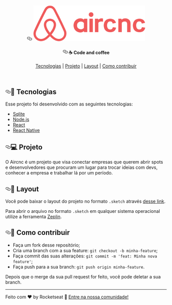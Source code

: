 <div class="Box-body">
   <article class="markdown-body entry-content p-5" itemprop="text"><h1 align="center"><a id="user-content-----" class="anchor" aria-hidden="true" href="#----"><svg class="octicon octicon-link" viewBox="0 0 16 16" version="1.1" width="16" height="16" aria-hidden="true"><path fill-rule="evenodd" d="M4 9h1v1H4c-1.5 0-3-1.69-3-3.5S2.55 3 4 3h4c1.45 0 3 1.69 3 3.5 0 1.41-.91 2.72-2 3.25V8.59c.58-.45 1-1.27 1-2.09C10 5.22 8.98 4 8 4H4c-.98 0-2 1.22-2 2.5S3 9 4 9zm9-3h-1v1h1c1 0 2 1.22 2 2.5S13.98 12 13 12H9c-.98 0-2-1.22-2-2.5 0-.83.42-1.64 1-2.09V6.25c-1.09.53-2 1.84-2 3.25C6 11.31 7.55 13 9 13h4c1.45 0 3-1.69 3-3.5S14.5 6 13 6z"></path></svg></a>
    <a target="_blank" rel="noopener noreferrer" href="#"><img alt="#" title="#delicinha" src="https://github.com/JVMarks/AIRDND-FRONTEND/blob/master/github/logo.png" width="350px" style="max-width:100%;"></a>
 </h1>
 <div class="Box-body">    
    
<h4 align="center"><a id="user-content----code-and-coffee" class="anchor" aria-hidden="true" href="#---code-and-coffee"><svg class="octicon octicon-link" viewBox="0 0 16 16" version="1.1" width="16" height="16" aria-hidden="true"><path fill-rule="evenodd" d="M4 9h1v1H4c-1.5 0-3-1.69-3-3.5S2.55 3 4 3h4c1.45 0 3 1.69 3 3.5 0 1.41-.91 2.72-2 3.25V8.59c.58-.45 1-1.27 1-2.09C10 5.22 8.98 4 8 4H4c-.98 0-2 1.22-2 2.5S3 9 4 9zm9-3h-1v1h1c1 0 2 1.22 2 2.5S13.98 12 13 12H9c-.98 0-2-1.22-2-2.5 0-.83.42-1.64 1-2.09V6.25c-1.09.53-2 1.84-2 3.25C6 11.31 7.55 13 9 13h4c1.45 0 3-1.69 3-3.5S14.5 6 13 6z"></path></svg></a>
  ☕ Code and coffee
</h4>
<p align="center">
  <a href="#rocket-tecnologias">Tecnologias</a>   |   
  <a href="#-projeto">Projeto</a>   |   
  <a href="#-layout">Layout</a> |   
  <a href="#-como-contribuir">Como contribuir</a>   
</p>
<br>
<p align="center">
</p>
<h2><a id="user-content-rocket-tecnologias" class="anchor" aria-hidden="true" href="#rocket-tecnologias"><svg class="octicon octicon-link" viewBox="0 0 16 16" version="1.1" width="16" height="16" aria-hidden="true"><path fill-rule="evenodd" d="M4 9h1v1H4c-1.5 0-3-1.69-3-3.5S2.55 3 4 3h4c1.45 0 3 1.69 3 3.5 0 1.41-.91 2.72-2 3.25V8.59c.58-.45 1-1.27 1-2.09C10 5.22 8.98 4 8 4H4c-.98 0-2 1.22-2 2.5S3 9 4 9zm9-3h-1v1h1c1 0 2 1.22 2 2.5S13.98 12 13 12H9c-.98 0-2-1.22-2-2.5 0-.83.42-1.64 1-2.09V6.25c-1.09.53-2 1.84-2 3.25C6 11.31 7.55 13 9 13h4c1.45 0 3-1.69 3-3.5S14.5 6 13 6z"></path></svg></a><g-emoji class="g-emoji" alias="rocket" fallback-src="https://github.githubassets.com/images/icons/emoji/unicode/1f680.png">🚀</g-emoji> Tecnologias</h2>
<p>Esse projeto foi desenvolvido com as seguintes tecnologias:</p>
<ul>
<li><a href="https://github.com/sqlite/sqlite" rel="nofollow">Sqlite</a></li>
<li><a href="https://nodejs.org/en/" rel="nofollow">Node.js</a></li>
<li><a href="https://reactjs.org" rel="nofollow">React</a></li>
<li><a href="https://facebook.github.io/react-native/" rel="nofollow">React Native</a></li>
</ul>
<h2><a id="user-content--projeto" class="anchor" aria-hidden="true" href="#-projeto"><svg class="octicon octicon-link" viewBox="0 0 16 16" version="1.1" width="16" height="16" aria-hidden="true"><path fill-rule="evenodd" d="M4 9h1v1H4c-1.5 0-3-1.69-3-3.5S2.55 3 4 3h4c1.45 0 3 1.69 3 3.5 0 1.41-.91 2.72-2 3.25V8.59c.58-.45 1-1.27 1-2.09C10 5.22 8.98 4 8 4H4c-.98 0-2 1.22-2 2.5S3 9 4 9zm9-3h-1v1h1c1 0 2 1.22 2 2.5S13.98 12 13 12H9c-.98 0-2-1.22-2-2.5 0-.83.42-1.64 1-2.09V6.25c-1.09.53-2 1.84-2 3.25C6 11.31 7.55 13 9 13h4c1.45 0 3-1.69 3-3.5S14.5 6 13 6z"></path></svg></a><g-emoji class="g-emoji" alias="computer" fallback-src="https://github.githubassets.com/images/icons/emoji/unicode/1f4bb.png">💻</g-emoji> Projeto</h2>
<p>O Aircnc é um projeto que visa conectar empresas que querem abrir spots e desenvolvedores que procuram um lugar para trocar ideias com devs, conhecer a empresa e trabalhar lá por um período.</p>
<h2><a id="user-content--layout" class="anchor" aria-hidden="true" href="#-layout"><svg class="octicon octicon-link" viewBox="0 0 16 16" version="1.1" width="16" height="16" aria-hidden="true"><path fill-rule="evenodd" d="M4 9h1v1H4c-1.5 0-3-1.69-3-3.5S2.55 3 4 3h4c1.45 0 3 1.69 3 3.5 0 1.41-.91 2.72-2 3.25V8.59c.58-.45 1-1.27 1-2.09C10 5.22 8.98 4 8 4H4c-.98 0-2 1.22-2 2.5S3 9 4 9zm9-3h-1v1h1c1 0 2 1.22 2 2.5S13.98 12 13 12H9c-.98 0-2-1.22-2-2.5 0-.83.42-1.64 1-2.09V6.25c-1.09.53-2 1.84-2 3.25C6 11.31 7.55 13 9 13h4c1.45 0 3-1.69 3-3.5S14.5 6 13 6z"></path></svg></a><g-emoji class="g-emoji" alias="bookmark" fallback-src="https://github.githubassets.com/images/icons/emoji/unicode/1f516.png">🔖</g-emoji> Layout</h2>
<p>Você pode baixar o layout do projeto no formato <code>.sketch</code> através <a href="https://github.com/JVMarks/BE_THE_HERO.git" rel="nofollow">desse link</a>.</p>
<p>Para abrir o arquivo no formato <code>.sketch</code> em qualquer sistema operacional utilize a ferramenta <a href="https://github.com/JVMarks/BE_THE_HERO.git" rel="nofollow">Zeplin</a>.</p>
<h2><a id="user-content--como-contribuir" class="anchor" aria-hidden="true" href="#-como-contribuir"><svg class="octicon octicon-link" viewBox="0 0 16 16" version="1.1" width="16" height="16" aria-hidden="true"><path fill-rule="evenodd" d="M4 9h1v1H4c-1.5 0-3-1.69-3-3.5S2.55 3 4 3h4c1.45 0 3 1.69 3 3.5 0 1.41-.91 2.72-2 3.25V8.59c.58-.45 1-1.27 1-2.09C10 5.22 8.98 4 8 4H4c-.98 0-2 1.22-2 2.5S3 9 4 9zm9-3h-1v1h1c1 0 2 1.22 2 2.5S13.98 12 13 12H9c-.98 0-2-1.22-2-2.5 0-.83.42-1.64 1-2.09V6.25c-1.09.53-2 1.84-2 3.25C6 11.31 7.55 13 9 13h4c1.45 0 3-1.69 3-3.5S14.5 6 13 6z"></path></svg></a><g-emoji class="g-emoji" alias="thinking" fallback-src="https://github.githubassets.com/images/icons/emoji/unicode/1f914.png">🤔</g-emoji> Como contribuir</h2>
<ul>
<li>Faça um fork desse repositório;</li>
<li>Cria uma branch com a sua feature: <code>git checkout -b minha-feature</code>;</li>
<li>Faça commit das suas alterações: <code>git commit -m 'feat: Minha nova feature'</code>;</li>
<li>Faça push para a sua branch: <code>git push origin minha-feature</code>.</li>
</ul>
<p>Depois que o merge da sua pull request for feito, você pode deletar a sua branch.</p>
<hr>
<p>Feito com ♥ by Rocketseat <g-emoji class="g-emoji" alias="wave" fallback-src="https://github.githubassets.com/images/icons/emoji/unicode/1f44b.png">👋</g-emoji> <a href="https://discordapp.com/invite/gCRAFhc" rel="nofollow">Entre na nossa comunidade!</a></p>
</article>
      </div>
 <!--
 by https://github.com/JVMarks

Permission is hereby granted, free of charge, to any person obtaining a copy of this software and associated documentation files (the "Software"), to deal in the Software without restriction, including without limitation the rights to use, copy, modify, merge, publish, distribute, sublicense, and/or sell copies of the Software, and to permit persons to whom the Software is furnished to do so, subject to the following conditions:

The above copyright notice and this permission notice shall be included in all copies or substantial portions of the Software.

THE SOFTWARE IS PROVIDED "AS IS", WITHOUT WARRANTY OF ANY KIND, EXPRESS OR IMPLIED, INCLUDING BUT NOT LIMITED TO THE WARRANTIES OF MERCHANTABILITY, FITNESS FOR A PARTICULAR PURPOSE AND NONINFRINGEMENT. IN NO EVENT SHALL THE AUTHORS OR COPYRIGHT HOLDERS BE LIABLE FOR ANY CLAIM, DAMAGES OR OTHER LIABILITY, WHETHER IN AN ACTION OF CONTRACT, TORT OR OTHERWISE, ARISING FROM, OUT OF OR IN CONNECTION WITH THE SOFTWARE OR THE USE OR OTHER DEALINGS IN THE SOFTWARE.
-->

